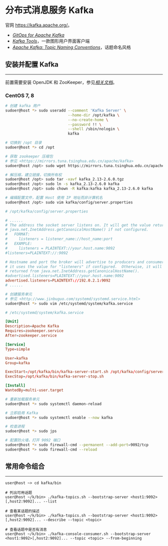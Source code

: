 # 分布式消息服务 Kafka

官网 <https://kafka.apache.org/>。

*   [*GitOps for Apache Kafka*](https://devshawn.github.io/kafka-gitops/)
*   [*Kafka Tools*](https://kafkatool.com/)，一款图形用户界面客户端
*   [*Apache Kafka: Topic Naming Conventions*](https://devshawn.com/blog/apache-kafka-topic-naming-conventions/)，话题命名风格

## 安装并配置 Kafka
---

前置需要安装 OpenJDK 和 ZooKeeper，参见[*相关文档*](../ZooKeeper)。

### CentOS 7, 8

```sh
# 创建 kafka 用户
sudoer@host *> sudo useradd --comment 'Kafka Server' \
                            --home-dir /opt/kafka \
                            --no-create-home \
                            --password !! \
                            --shell /sbin/nologin \
                            kafka

# 切换到 /opt 目录
sudoer@host *> cd /opt

# 获取 zookeeper 压缩包
# 参见 <https://mirrors.tuna.tsinghua.edu.cn/apache/kafka>
sudoer@host /opt> sudo wget https://mirrors.tuna.tsinghua.edu.cn/apache/kafka/2.6.0/kafka_2.13-2.6.0.tgz

# 解压缩，建立链接，切换所有权
sudoer@host /opt> sudo tar -xavf kafka_2.13-2.6.0.tgz
sudoer@host /opt> sudo ln -s kafka_2.13-2.6.0 kafka
sudoer@host /opt> sudo chown -R kafka:kafka kafka_2.13-2.6.0 kafka

# 编辑配置文件，配置 Host 使用 IP 地址而非计算机名
sudoer@host /opt> sudo vim kafka/config/server.properties
```

```toml
# /opt/kafka/config/server.properties

# ......
# The address the socket server listens on. It will get the value returned from 
# java.net.InetAddress.getCanonicalHostName() if not configured.
#   FORMAT:
#     listeners = listener_name://host_name:port
#   EXAMPLE:
#     listeners = PLAINTEXT://your.host.name:9092
#listeners=PLAINTEXT://:9092

# Hostname and port the broker will advertise to producers and consumers. If not set, 
# it uses the value for "listeners" if configured.  Otherwise, it will use the value
# returned from java.net.InetAddress.getCanonicalHostName().
#advertised.listeners=PLAINTEXT://your.host.name:9092
advertised.listeners=PLAINTEXT://192.0.2.1:9092
# ......
```

```sh
# 创建服务单元
# 参见 <http://www.jinbuguo.com/systemd/systemd.service.html>
sudoer@host *> sudo vim /etc/systemd/system/kafka.service
```

```toml
# /etc/systemd/system/kafka.service

[Unit]
Description=Apache Kafka
Requires=zookeeper.service
After=zookeeper.service

[Service]
Type=simple

User=kafka
Group=kafka

ExecStart=/opt/kafka/bin/kafka-server-start.sh /opt/kafka/config/server.properties
ExecStop=/opt/kafka/bin/kafka-server-stop.sh

[Install]
WantedBy=multi-user.target
```

```sh
# 重新加载服务单元
sudoer@host *> sudo systemctl daemon-reload

# 立即启用 Kafka 
sudoer@host *> sudo systemctl enable --now kafka

# 检查进程
sudoer@host *> sudo jps

# 配置防火墙，打开 9092 端口
sudoer@host *> sudo firewall-cmd --permanent --add-port=9092/tcp
sudoer@host *> sudo firewall-cmd --reload
```

## 常用命令组合
---

```fish
user@host ~> cd kafka/bin

# 列出可用话题
user@host ~/k/bin> ./kafka-topics.sh --bootstrap-server <host1:9092>[,host2:9092]... --list

# 查看某话题的描述
user@host ~/k/bin> ./kafka-topics.sh --bootstrap-server <host1:9092>[,host2:9092]... --describe --topic <topic>

# 查看话题中是否有消息
user@host ~/k/bin> ./kafka-console-consumer.sh --bootstrap-server <host1:9092>[,host2:9092]... --topic <topic> --from-beginning
```
